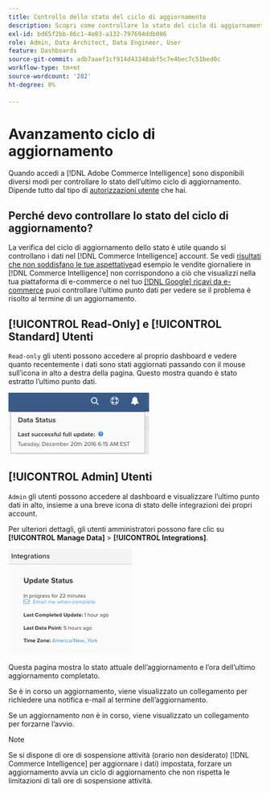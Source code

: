 ```yaml
---
title: Controllo dello stato del ciclo di aggiornamento
description: Scopri come controllare lo stato del ciclo di aggiornamento.
exl-id: bd65f2bb-86c1-4e83-a132-797694ddb086
role: Admin, Data Architect, Data Engineer, User
feature: Dashboards
source-git-commit: adb7aaef1cf914d43348abf5c7e4bec7c51bed0c
workflow-type: tm+mt
source-wordcount: '282'
ht-degree: 0%

---
```


# Avanzamento ciclo di aggiornamento

Quando accedi a [!DNL Adobe Commerce Intelligence] sono disponibili diversi modi per controllare lo stato dell’ultimo ciclo di aggiornamento. Dipende tutto dal tipo di [autorizzazioni utente](../administrator/user-management/user-management.md) che hai.

## Perché devo controllare lo stato del ciclo di aggiornamento?

La verifica del ciclo di aggiornamento dello stato è utile quando si controllano i dati nel [!DNL Commerce Intelligence] account. Se vedi [risultati che non soddisfano le tue aspettative](../data-analyst/data-warehouse-mgr/data-and-updates-faq.md)ad esempio le vendite giornaliere in [!DNL Commerce Intelligence] non corrispondono a ciò che visualizzi nella tua piattaforma di e-commerce o nel tuo [[!DNL Google] ricavi da e-commerce](https://experienceleague.adobe.com/docs/commerce-knowledge-base/kb/troubleshooting/miscellaneous/diagnosing-google-ecommerce-revenue-discrepancies.html) puoi controllare l’ultimo punto dati per vedere se il problema è risolto al termine di un aggiornamento.

## [!UICONTROL Read-Only] e [!UICONTROL Standard] Utenti

`Read-only` gli utenti possono accedere al proprio dashboard e vedere quanto recentemente i dati sono stati aggiornati passando con il mouse sull’icona in alto a destra della pagina. Questo mostra quando è stato estratto l’ultimo punto dati.

![](../../mbi/assets/last-success-data.png)

## [!UICONTROL Admin] Utenti

`Admin` gli utenti possono accedere al dashboard e visualizzare l’ultimo punto dati in alto, insieme a una breve icona di stato delle integrazioni dei propri account.

Per ulteriori dettagli, gli utenti amministratori possono fare clic su **[!UICONTROL Manage Data]** > **[!UICONTROL Integrations]**.

![](../../mbi/assets/detail-manage-data-integrations.png)

Questa pagina mostra lo stato attuale dell’aggiornamento e l’ora dell’ultimo aggiornamento completato.

Se è in corso un aggiornamento, viene visualizzato un collegamento per richiedere una notifica e-mail al termine dell’aggiornamento.

Se un aggiornamento non è in corso, viene visualizzato un collegamento per forzarne l’avvio.

>[!NOTE]
>
>Se si dispone di ore di sospensione attività (orario non desiderato) [!DNL Commerce Intelligence] per aggiornare i dati) impostata, forzare un aggiornamento avvia un ciclo di aggiornamento che non rispetta le limitazioni di tali ore di sospensione attività.
